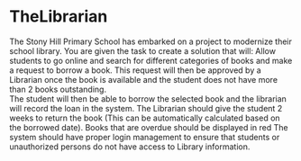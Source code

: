 # TheLibrarian
The Stony Hill Primary School has embarked on a project to modernize their school library. 
You are given the task to create a solution that will: Allow students to go online and search for different categories of books and make a request to borrow a book. 
This request will then be approved by a Librarian once the book is available and the student does not have more than 2 books outstanding.  
The student will then be able to borrow the selected book and the librarian will record the loan in the system. 
The Librarian should give the student 2 weeks to return the book (This can be automatically calculated based on the borrowed date). 
Books that are overdue should be displayed in red The system should have proper login management to ensure that students or unauthorized persons do not have access to Library information.
